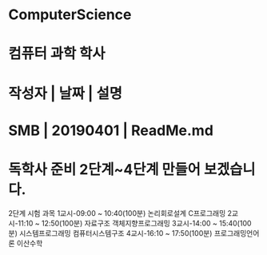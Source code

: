 # ComputerScience
# 컴퓨터 과학 학사
# 작성자   |   날짜     |      설명
# SMB    |   20190401  |      ReadMe.md
# 독학사 준비 2단계~4단계 만들어 보겠습니다.

2단계 시험
  과목
    1교시-09:00 ~ 10:40(100분)
      논리회로설계
      C프로그래밍
    2교시-11:10 ~ 12:50(100분)
      자료구조
      객체지향프로그래밍
    3교시-14:00 ~ 15:40(100분)	
      시스템프로그래밍
      컴퓨터시스템구조
    4교시-16:10 ~ 17:50(100분)
      프로그래밍언어론
      이산수학
